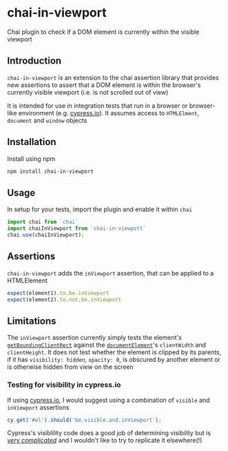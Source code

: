 # chai-in-viewport

Chai plugin to check if a DOM element is currently within the visible viewport

## Introduction

`chai-in-viewport` is an extension to the chai assertion library that provides new assertions to 
assert that a DOM element is within the browser's currently visible viewport (i.e. is not scrolled
out of view)

It is intended for use in integration tests that run in a browser or browser-like environment (e.g.
[cypress.io](https://www.cypress.io/)). It assumes access to `HTMLElment`, `document` and
`window` objects

## Installation

Install using npm

```sh
npm install chai-in-viewport
```

## Usage

In setup for your tests, import the plugin and enable it within `chai`

```js
import chai from `chai`
import chaiInViewport from `chai-in-viewpott`
chai.use(chaiInViewport);
```

## Assertions

`chai-in-viewport` adds the `inViewport` assertion, that can be applied to a HTMLElement

```js
expect(element1).to.be.inViewport
expect(element2).to.not.be.inViewport
```

## Limitations

The `inViewport` assertion currently simply tests the element's
[`getBoundingClientRect`](https://developer.mozilla.org/en-US/docs/Web/API/Element/getBoundingClientRect)
against the [`documentElement`](https://developer.mozilla.org/en-US/docs/Web/API/Document/documentElement)'s
`clientWidth` and `clientHeight`. It does not test whether the element is clipped by its parents, if
it has `visibility: hidden`, `opacity: 0`, is obscured by another element or is otherwise hidden from
view on the screen

### Testing for visibility in cypress.io

If using [cypress.io](https://www.cypress.io/), I would suggest using a combination of
`visible` and `inViewport` assertions

```js
cy.get('#el').should('be.visible.and.inViewport');
```

Cypress's visiblility code does a good job of determining visibility but is [_very complicated_](https://github.com/cypress-io/cypress/blob/master/packages/driver/src/dom/visibility.coffee)
and I wouldn't like to try to replicate it elsewhere(!)
